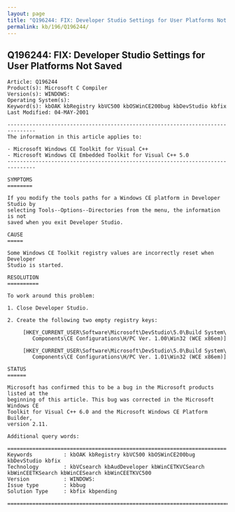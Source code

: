 ```yaml
---
layout: page
title: "Q196244: FIX: Developer Studio Settings for User Platforms Not Saved"
permalink: kb/196/Q196244/
---
```


## Q196244: FIX: Developer Studio Settings for User Platforms Not Saved

	Article: Q196244
	Product(s): Microsoft C Compiler
	Version(s): WINDOWS:
	Operating System(s): 
	Keyword(s): kbOAK kbRegistry kbVC500 kbOSWinCE200bug kbDevStudio kbfix
	Last Modified: 04-MAY-2001
	
	-------------------------------------------------------------------------------
	The information in this article applies to:
	
	- Microsoft Windows CE Toolkit for Visual C++ 
	- Microsoft Windows CE Embedded Toolkit for Visual C++ 5.0 
	-------------------------------------------------------------------------------
	
	SYMPTOMS
	========
	
	If you modify the tools paths for a Windows CE platform in Developer Studio by
	selecting Tools--Options--Directories from the menu, the information is not
	saved when you exit Developer Studio.
	
	CAUSE
	=====
	
	Some Windows CE Toolkit registry values are incorrectly reset when Developer
	Studio is started.
	
	RESOLUTION
	==========
	
	To work around this problem:
	
	1. Close Developer Studio.
	
	2. Create the following two empty registry keys:
	
	     [HKEY_CURRENT_USER\Software\Microsoft\DevStudio\5.0\Build System\ 
	        Components\CE Configurations\H/PC Ver. 1.00\Win32 (WCE x86em)]
	
	     [HKEY_CURRENT_USER\Software\Microsoft\DevStudio\5.0\Build System\ 
	        Components\CE Configurations\H/PC Ver. 1.01\Win32 (WCE x86em)]
	
	STATUS
	======
	
	Microsoft has confirmed this to be a bug in the Microsoft products listed at the
	beginning of this article. This bug was corrected in the Microsoft Windows CE
	Toolkit for Visual C++ 6.0 and the Microsoft Windows CE Platform Builder,
	version 2.11.
	
	Additional query words:
	
	======================================================================
	Keywords          : kbOAK kbRegistry kbVC500 kbOSWinCE200bug kbDevStudio kbfix 
	Technology        : kbVCsearch kbAudDeveloper kbWinCETKVCSearch kbWinCEETKSearch kbWinCESearch kbWinCEETKVC500
	Version           : WINDOWS:
	Issue type        : kbbug
	Solution Type     : kbfix kbpending
	
	=============================================================================
	
